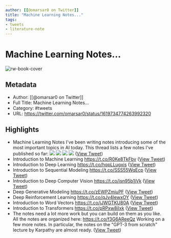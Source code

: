 ```yaml
---
author: [[@omarsar0 on Twitter]]
title: "Machine Learning Notes..."
tags: 
- tweets
- literature-note
---
```

# Machine Learning Notes...

![rw-book-cover](https://pbs.twimg.com/profile_images/939313677647282181/vZjFWtAn.jpg)

## Metadata
- Author: [[@omarsar0 on Twitter]]
- Full Title: Machine Learning Notes...
- Category: #tweets
- URL: https://twitter.com/omarsar0/status/1619734774263992320

## Highlights
- Machine Learning Notes
  I've been writing notes introducing some of the most important topics in AI today.
  This thread lists a few notes I've published so far: 
  ![](https://pbs.twimg.com/media/Fnpv1-WWQAAMQk7.jpg) 
  ![](https://pbs.twimg.com/media/Fnpxqj9WAAELntg.jpg) 
  ![](https://pbs.twimg.com/media/FnpxxigXkAIOMZn.jpg) 
  ![](https://pbs.twimg.com/media/FnpyATuXkAAyrk9.jpg) ([View Tweet](https://twitter.com/omarsar0/status/1619734774263992320))
- Introduction to Machine Learning
  https://t.co/R0Ke8TkFbv ([View Tweet](https://twitter.com/omarsar0/status/1619734776562450432))
- Introduction to Deep Learning
  https://t.co/hqpLLugxis ([View Tweet](https://twitter.com/omarsar0/status/1619734778181451779))
- Introduction to Sequential Modeling
  https://t.co/SSS55WqEcp ([View Tweet](https://twitter.com/omarsar0/status/1619734779863379968))
- Introduction to Deep Computer Vision
  https://t.co/isn95b1jVk ([View Tweet](https://twitter.com/omarsar0/status/1619734781448847360))
- Deep Generative Modeling
  https://t.co/zEWPZmiuPF ([View Tweet](https://twitter.com/omarsar0/status/1619734783227211777))
- Deep Reinforcement Learning
  https://t.co/qJv4IewxOY ([View Tweet](https://twitter.com/omarsar0/status/1619734784787484672))
- Introduction to Word Vectors
  https://t.co/jJWGTKU80A ([View Tweet](https://twitter.com/omarsar0/status/1619734788000342022))
- Introduction to Transformers
  https://t.co/pRPxw8iIxk ([View Tweet](https://twitter.com/omarsar0/status/1619734789766119426))
- The notes need a lot more work but you can build on them as you like.
  All the notes are organized here: https://t.co/f3G6AReeQz
  Working on a few more notes. In particular, the notes on the "GPT-3 from scratch" lecture by Karpathy are almost ready. ([View Tweet](https://twitter.com/omarsar0/status/1619734791443865600))
